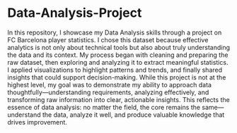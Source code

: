 # Data-Analysis-Project
In this repository, I showcase my Data Analysis skills through a project on FC Barcelona player statistics. I chose this dataset because effective analytics is not only about technical tools but also about truly understanding the data and its context. My process began with cleaning and preparing the raw dataset, then exploring and analyzing it to extract meaningful statistics. I applied visualizations to highlight patterns and trends, and finally shared insights that could support decision-making. While this project is not at the highest level, my goal was to demonstrate my ability to approach data thoughtfully—understanding requirements, analyzing effectively, and transforming raw information into clear, actionable insights. This reflects the essence of data analysis: no matter the field, the core remains the same—understand the data, analyze it well, and produce valuable knowledge that drives improvement.
